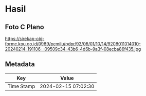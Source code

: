 # Hasil

## Foto C Plano

https://sirekap-obj-formc.kpu.go.id/0989/pemilu/pdpr/92/08/01/10/14/9208011014010-20240214-191106--09509c34-43b6-4d6b-9a3f-08ecba86f435.jpg


## Metadata

| Key        | Value               |
| ---------- | ------------------- |
| Time Stamp | 2024-02-15 07:02:30 |



